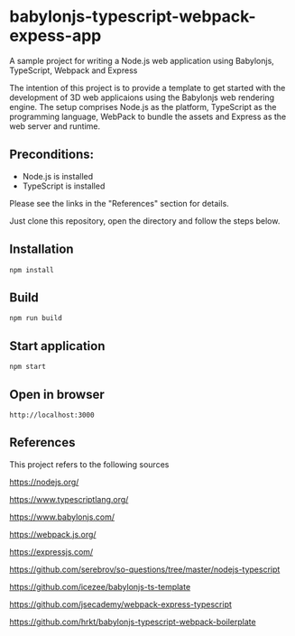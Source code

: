 # babylonjs-typescript-webpack-expess-app
A sample project for writing a Node.js web application using Babylonjs, TypeScript, Webpack and Express

The intention of this project is to provide a template to get started with the development of 3D web applicaions using the Babylonjs web rendering engine.
The setup comprises Node.js as the platform, TypeScript as the programming language, WebPack to bundle the assets and Express as the web server and runtime.

## Preconditions:

- Node.js is installed
- TypeScript is installed

Please see the links in the "References" section for details.

Just clone this repository, open the directory and follow the steps below.

## Installation

```
npm install
```

## Build

```
npm run build
```

## Start application

```
npm start
```

## Open in browser

```
http://localhost:3000
```


## References
This project refers to the following sources

https://nodejs.org/

https://www.typescriptlang.org/

https://www.babylonjs.com/

https://webpack.js.org/

https://expressjs.com/

https://github.com/serebrov/so-questions/tree/master/nodejs-typescript

https://github.com/icezee/babylonjs-ts-template

https://github.com/jsecademy/webpack-express-typescript

https://github.com/hrkt/babylonjs-typescript-webpack-boilerplate
